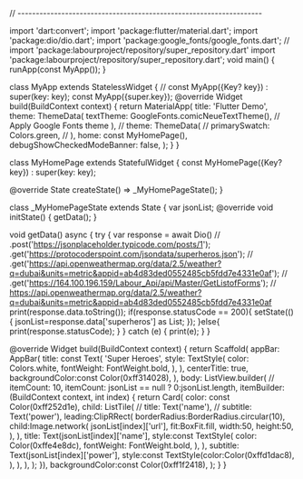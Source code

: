 // -------------------------------------------------------------------

import 'dart:convert';
import 'package:flutter/material.dart';
import 'package:dio/dio.dart';
import 'package:google_fonts/google_fonts.dart';
// import 'package:labourproject/repository/super_repository.dart'
import 'package:labourproject/repository/super_repository.dart';
void main() {
  runApp(const MyApp());
}

class MyApp extends StatelessWidget {
  // const MyApp({Key? key}) : super(key: key);
  const MyApp({super.key});
  @override
  Widget build(BuildContext context) {
    return MaterialApp(
      title: 'Flutter Demo',
      theme: ThemeData(
        textTheme: GoogleFonts.comicNeueTextTheme(), // Apply Google Fonts theme
      ),
      // theme: ThemeData(
      //   primarySwatch: Colors.green,
      // ),
      home: const MyHomePage(),
      debugShowCheckedModeBanner: false,
    );
  }
}

class MyHomePage extends StatefulWidget {
  const MyHomePage({Key? key}) : super(key: key);

  @override
  State<MyHomePage> createState() => _MyHomePageState();
}

class _MyHomePageState extends State<MyHomePage> {
  var jsonList;
  @override
  void initState() {
    getData();
  }

  void getData() async {
    try {
      var response = await Dio()
          // .post('https://jsonplaceholder.typicode.com/posts/1');
          .get('https://protocoderspoint.com/jsondata/superheros.json');
          // .get('https://api.openweathermap.org/data/2.5/weather?q=dubai&units=metric&appid=ab4d83ded0552485cb5fdd7e4331e0af');
          // .get('https://164.100.196.159/Labour_Api/api/Master/GetListofForms');
      // https://api.openweathermap.org/data/2.5/weather?q=dubai&units=metric&appid=ab4d83ded0552485cb5fdd7e4331e0af
            print(response.data.toString());
      if(response.statusCode == 200){
        setState((){
          jsonList=response.data['superheros'] as List;
        });
      }else{
        print(response.statusCode);
      }
    } catch (e) {
      print(e);
    }
  }

  @override
  Widget build(BuildContext context) {
    return Scaffold(
      appBar: AppBar(
        title: const Text(
          'Super Heroes',
            style: TextStyle(
                color: Colors.white,
              fontWeight: FontWeight.bold,
            ),
        ),
        centerTitle: true,
        backgroundColor:const Color(0xff314028),
      ),
      body: ListView.builder(
          // itemCount: 10,
        itemCount: jsonList == null ? 0:jsonList.length,
          itemBuilder: (BuildContext context, int index) {
            return Card(
              color: const Color(0xff252d1e),
                child: ListTile(
                  // title: Text('name'),
                  // subtitle: Text('power'),
                  leading:ClipRRect(
                    borderRadius:BorderRadius.circular(10),
                      child:Image.network(
                        jsonList[index]['url'],
                        fit:BoxFit.fill,
                        width:50,
                        height:50,
                      ),
                  ),
                  title: Text(jsonList[index]['name'],
                      style:const TextStyle(
                        color: Color(0xffe4e8dc),
                        fontWeight: FontWeight.bold,
                      ),
                  ),
                  subtitle: Text(jsonList[index]['power'],
                    style:const TextStyle(color:Color(0xffd1dac8),
                    ),
                  ),
                ),
            );
          }),
      backgroundColor:const Color(0xff1f2418),
    );
  }
}
